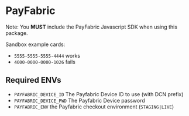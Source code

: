 PayFabric
===

Note: You **MUST** include the PayFabric Javascript SDK when using this package.

Sandbox example cards:
- `5555-5555-5555-4444` works
- `4000-0000-0000-1026` fails

## Required ENVs
- `PAYFABRIC_DEVICE_ID` The Payfabric Device ID to use (with DCN prefix)
- `PAYFABRIC_DEVICE_PWD` The Payfabric Device password
- `PAYFABRIC_ENV` the Payfabric checkout environment (`STAGING|LIVE`)
